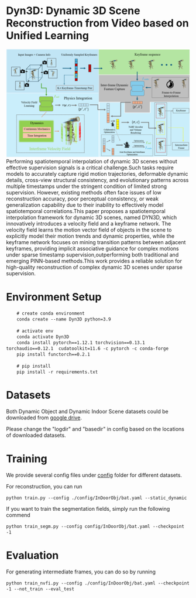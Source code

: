 # Dyn3D: Dynamic 3D Scene Reconstruction from Video based on Unified Learning

![image](412.png)
Performing spatiotemporal interpolation of dynamic 3D scenes without effective supervision signals is a critical challenge.Such tasks require models to accurately capture rigid motion trajectories, deformable dynamic details, cross-view structural consistency, and evolutionary patterns across multiple timestamps under the stringent condition of limited strong supervision. However, existing methods often face issues of low reconstruction accuracy, poor perceptual consistency, or weak generalization capability due to their inability to effectively model spatiotemporal correlations.This paper proposes a spatiotemporal interpolation framework for dynamic 3D scenes, named DYN3D, which innovatively introduces a velocity field and a keyframe network. The velocity field learns the motion vector field of objects in the scene to explicitly model their motion trends and dynamic properties, while the keyframe network focuses on mining transition patterns between adjacent keyframes, providing implicit associative guidance for complex motions under sparse timestamp supervision,outperforming both traditional and emerging PINN-based methods.This work provides a reliable solution for high-quality reconstruction of complex dynamic 3D scenes under sparse supervision.

# Environment Setup
```
    # create conda environment
    conda create --name Dyn3D python=3.9
    
    # activate env
    conda activate Dyn3D
    conda install pytorch==1.12.1 torchvision==0.13.1 torchaudio==0.12.1  cudatoolkit=11.6 -c pytorch -c conda-forge
    pip install functorch==0.2.1
    
    # pip install 
    pip install -r requirements.txt

```
# Datasets
Both Dynamic Object and Dynamic Indoor Scene datasets could be downloaded from [google drive](https://drive.google.com/drive/folders/1je-JW64UvRJ2hmA6nzEKA7VGRIn4lAi6?usp=sharing). 

Please change the "logdir" and "basedir" in config based on the locations of downloaded datasets.

# Training
We provide several config files under [config](./config/) folder for different datasets.

For reconstruction, you can run
```
python train.py --config ./config/InDoorObj/bat.yaml --static_dynamic 
```

If you want to train the segmentation fields, simply run the following commend
```
python train_segm.py --config config/InDoorObj/bat.yaml --checkpoint -1
```

# Evaluation
For generating intermediate frames, you can do so by running
```
python train_nvfi.py --config ./config/InDoorObj/bat.yaml --checkpoint -1 --not_train --eval_test
```


